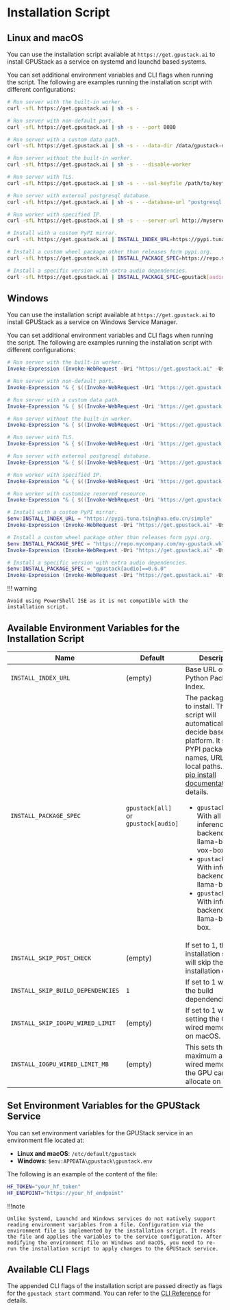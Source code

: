 # Installation Script

## Linux and macOS

You can use the installation script available at `https://get.gpustack.ai` to install GPUStack as a service on systemd and launchd based systems.

You can set additional environment variables and CLI flags when running the script. The following are examples running the installation script with different configurations:

```bash
# Run server with the built-in worker.
curl -sfL https://get.gpustack.ai | sh -s -

# Run server with non-default port.
curl -sfL https://get.gpustack.ai | sh -s - --port 8080

# Run server with a custom data path.
curl -sfL https://get.gpustack.ai | sh -s - --data-dir /data/gpustack-data

# Run server without the built-in worker.
curl -sfL https://get.gpustack.ai | sh -s - --disable-worker

# Run server with TLS.
curl -sfL https://get.gpustack.ai | sh -s - --ssl-keyfile /path/to/keyfile --ssl-certfile /path/to/certfile

# Run server with external postgresql database.
curl -sfL https://get.gpustack.ai | sh -s - --database-url "postgresql://username:password@host:port/database_name"

# Run worker with specified IP.
curl -sfL https://get.gpustack.ai | sh -s - --server-url http://myserver --token mytoken --worker-ip 192.168.1.100

# Install with a custom PyPI mirror.
curl -sfL https://get.gpustack.ai | INSTALL_INDEX_URL=https://pypi.tuna.tsinghua.edu.cn/simple sh -s -

# Install a custom wheel package other than releases form pypi.org.
curl -sfL https://get.gpustack.ai | INSTALL_PACKAGE_SPEC=https://repo.mycompany.com/my-gpustack.whl sh -s -

# Install a specific version with extra audio dependencies.
curl -sfL https://get.gpustack.ai | INSTALL_PACKAGE_SPEC=gpustack[audio]==0.6.0 sh -s -
```

## Windows

You can use the installation script available at `https://get.gpustack.ai` to install GPUStack as a service on Windows Service Manager.

You can set additional environment variables and CLI flags when running the script. The following are examples running the installation script with different configurations:

```powershell
# Run server with the built-in worker.
Invoke-Expression (Invoke-WebRequest -Uri "https://get.gpustack.ai" -UseBasicParsing).Content

# Run server with non-default port.
Invoke-Expression "& { $((Invoke-WebRequest -Uri 'https://get.gpustack.ai' -UseBasicParsing).Content) } -- --port 8080"

# Run server with a custom data path.
Invoke-Expression "& { $((Invoke-WebRequest -Uri 'https://get.gpustack.ai' -UseBasicParsing).Content) } -- --data-dir 'D:\gpustack-data'"

# Run server without the built-in worker.
Invoke-Expression "& { $((Invoke-WebRequest -Uri 'https://get.gpustack.ai' -UseBasicParsing).Content) } -- --disable-worker"

# Run server with TLS.
Invoke-Expression "& { $((Invoke-WebRequest -Uri 'https://get.gpustack.ai' -UseBasicParsing).Content) } -- --ssl-keyfile 'C:\path\to\keyfile' --ssl-certfile 'C:\path\to\certfile'"

# Run server with external postgresql database.
Invoke-Expression "& { $((Invoke-WebRequest -Uri 'https://get.gpustack.ai' -UseBasicParsing).Content) } -- --database-url 'postgresql://username:password@host:port/database_name'"

# Run worker with specified IP.
Invoke-Expression "& { $((Invoke-WebRequest -Uri 'https://get.gpustack.ai' -UseBasicParsing).Content) } -- --server-url 'http://myserver' --token 'mytoken' --worker-ip '192.168.1.100'"

# Run worker with customize reserved resource.
Invoke-Expression "& { $((Invoke-WebRequest -Uri 'https://get.gpustack.ai' -UseBasicParsing).Content) } -- --server-url 'http://myserver' --token 'mytoken' --system-reserved '{""ram"":5, ""vram"":5}'"

# Install with a custom PyPI mirror.
$env:INSTALL_INDEX_URL = "https://pypi.tuna.tsinghua.edu.cn/simple"
Invoke-Expression (Invoke-WebRequest -Uri "https://get.gpustack.ai" -UseBasicParsing).Content

# Install a custom wheel package other than releases form pypi.org.
$env:INSTALL_PACKAGE_SPEC = "https://repo.mycompany.com/my-gpustack.whl"
Invoke-Expression (Invoke-WebRequest -Uri "https://get.gpustack.ai" -UseBasicParsing).Content

# Install a specific version with extra audio dependencies.
$env:INSTALL_PACKAGE_SPEC = "gpustack[audio]==0.6.0"
Invoke-Expression (Invoke-WebRequest -Uri "https://get.gpustack.ai" -UseBasicParsing).Content
```

!!! warning

    Avoid using PowerShell ISE as it is not compatible with the installation script.

## Available Environment Variables for the Installation Script

| Name                              | Default                              | Description                                                                                                                                                                                                                                                                                                                                                                                                                                                                                                |
| --------------------------------- | ------------------------------------ | ---------------------------------------------------------------------------------------------------------------------------------------------------------------------------------------------------------------------------------------------------------------------------------------------------------------------------------------------------------------------------------------------------------------------------------------------------------------------------------------------------------- |
| `INSTALL_INDEX_URL`               | (empty)                              | Base URL of the Python Package Index.                                                                                                                                                                                                                                                                                                                                                                                                                                                                      |
| `INSTALL_PACKAGE_SPEC`            | `gpustack[all]` or `gpustack[audio]` | The package spec to install. The install script will automatically decide based on the platform. It supports PYPI package names, URLs, and local paths. See the [pip install documentation](https://pip.pypa.io/en/stable/cli/pip_install/#pip-install) for details. <ul><li>`gpustack[all]`: With all inference backends: llama-box, vllm, vox-box.</li><li>`gpustack[vllm]`: With inference backends: llama-box, vllm.</li><li>`gpustack[audio]`: With inference backends: llama-box, vox-box.</li></ul> |
| `INSTALL_SKIP_POST_CHECK`         | (empty)                              | If set to 1, the installation script will skip the post-installation check.                                                                                                                                                                                                                                                                                                                                                                                                                                |
| `INSTALL_SKIP_BUILD_DEPENDENCIES` | `1`                                  | If set to 1 will skip the build dependencies.                                                                                                                                                                                                                                                                                                                                                                                                                                                              |
| `INSTALL_SKIP_IOGPU_WIRED_LIMIT`  | (empty)                              | If set to 1 will skip setting the GPU wired memory limit on macOS.                                                                                                                                                                                                                                                                                                                                                                                                                                         |
| `INSTALL_IOGPU_WIRED_LIMIT_MB`    | (empty)                              | This sets the maximum amount of wired memory that the GPU can allocate on macOS.                                                                                                                                                                                                                                                                                                                                                                                                                           |

## Set Environment Variables for the GPUStack Service

You can set environment variables for the GPUStack service in an environment file located at:

- **Linux and macOS**: `/etc/default/gpustack`
- **Windows**: `$env:APPDATA\gpustack\gpustack.env`

The following is an example of the content of the file:

```bash
HF_TOKEN="your_hf_token"
HF_ENDPOINT="https://your_hf_endpoint"
```

!!!note

    Unlike Systemd, Launchd and Windows services do not natively support reading environment variables from a file. Configuration via the environment file is implemented by the installation script. It reads the file and applies the variables to the service configuration. After modifying the environment file on Windows and macOS, you need to re-run the installation script to apply changes to the GPUStack service.

## Available CLI Flags

The appended CLI flags of the installation script are passed directly as flags for the `gpustack start` command. You can refer to the [CLI Reference](../cli-reference/start.md) for details.
